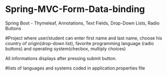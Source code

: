 # Spring-MVC-Form-Data-binding
Spring Boot - Thymeleaf, Annotations,  Text Fields, Drop-Down Lists, Radio Buttons

#Project where user/student can enter first name and last name, choose his country of origin(drop-down list), favorite programming language (radio buttons) and operating system(checbox, multiply choices)

All informations displays after pressing submit button.

#lists of languages and systems coded in application.properties file

#
